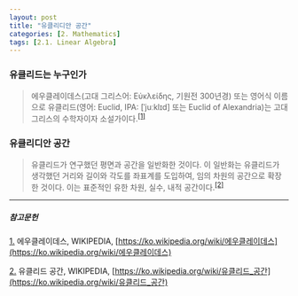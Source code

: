 ```yaml
---
layout: post
title: "유클리디안 공간"
categories: [2. Mathematics]
tags: [2.1. Linear Algebra]
---
```


### 유클리드는 누구인가

> 에우클레이데스(고대 그리스어: Εὐκλείδης, 기원전 300년경) 또는 영어식 이름으로 유클리드(영어: Euclid, IPA: [ˈjuːklɪd] 또는 Euclid of Alexandria)는 고대 그리스의 수학자이자 소설가이다.<sup><a href="#footnote_1_1" name="footnote_1_2">[1]</a></sup>


### 유클리디안 공간

> 유클리드가 연구했던 평면과 공간을 일반화한 것이다. 이 일반화는 유클리드가 생각했던 거리와 길이와 각도를 좌표계를 도입하여, 임의 차원의 공간으로 확장한 것이다. 이는 표준적인 유한 차원, 실수, 내적 공간이다.<sup><a href="#footnote_2_1" name="footnote_2_2">[2]</a></sup>

---
##### 참고문헌

<a href="#footnote_1_2" name="footnote_1_1">1.</a> 에우클레이데스, WIKIPEDIA, [https://ko.wikipedia.org/wiki/에우클레이데스](https://ko.wikipedia.org/wiki/에우클레이데스)

<a href="#footnote_2_2" name="footnote_2_1">2.</a> 유클리드 공간, WIKIPEDIA, [https://ko.wikipedia.org/wiki/유클리드_공간](https://ko.wikipedia.org/wiki/유클리드_공간)